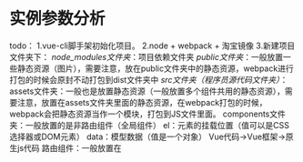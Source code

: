 # 实例参数分析

todo：
    1.vue-cli脚手架初始化项目。
    2.node + webpack + 淘宝镜像
    3.新建项目文件夹下：
        *node_modules文件夹*：项目依赖文件夹
        *public文件夹*：一般放置一些静态资源（图片），需要注意，放在public文件夹中的静态资源，webpack进行打包的时候会原封不动打包到dist文件夹中
        *src文件夹（程序员源代码文件夹）*：
            assets文件夹：一般也是放置静态资源（一般放置多个组件共用的静态资源），需要注意，放置在assets文件夹里面的静态资源，在webpack打包的时候，webpack会把静态资源当作一个模块，打包到JS文件里面。
            components文件夹：一般放置的是非路由组件（全局组件）
el：元素的挂载位置（值可以是CSS选择器或DOM元素）
data：模型数据（值是一个对象）
Vue代码→Vue框架→原生js代码
路由组件：一般放置在
